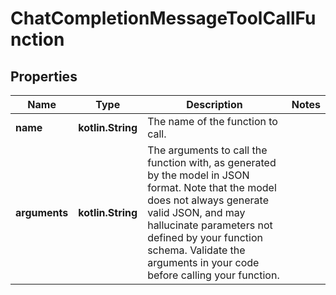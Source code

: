 
# ChatCompletionMessageToolCallFunction

## Properties
| Name | Type | Description | Notes |
| ------------ | ------------- | ------------- | ------------- |
| **name** | **kotlin.String** | The name of the function to call. |  |
| **arguments** | **kotlin.String** | The arguments to call the function with, as generated by the model in JSON format. Note that the model does not always generate valid JSON, and may hallucinate parameters not defined by your function schema. Validate the arguments in your code before calling your function. |  |



